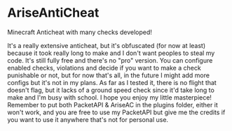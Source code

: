 # AriseAntiCheat
Minecraft Anticheat with many checks developed!

It's a really extensive anticheat, but it's obfuscated (for now at least) because it took really long to make and I don't want peoples to steal my code.
It's still fully free and there's no "pro" version.
You can configure enabled checks, violations and decide if you want to make a check punishable or not, but for now that's all, in the future I might add more configs but it's not in my plans. 
As far as I tested it, there is no flight that doesn't flag, but it lacks of a ground speed check since it'd take long to make and I'm busy with school.
I hope you enjoy my little masterpiece!
Remember to put both PacketAPI & AriseAC in the plugins folder, either it won't work, and you are free to use my PacketAPI but give me the credits if you want to use it anywhere that's not for personal use.
